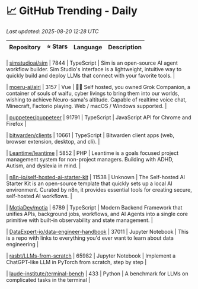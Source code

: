 # 📈 GitHub Trending - Daily

_Last updated: 2025-08-20 12:28 UTC_

| Repository | ⭐ Stars | Language | Description |
|------------|--------:|----------|-------------|

| [simstudioai/sim](https://github.com/simstudioai/sim) | 7844 | TypeScript | Sim is an open-source AI agent workflow builder. Sim Studio's interface is a lightweight, intuitive way to quickly build and deploy LLMs that connect with your favorite tools. |

| [moeru-ai/airi](https://github.com/moeru-ai/airi) | 3157 | Vue | 💖🧸 Self hosted, you owned Grok Companion, a container of souls of waifu, cyber livings to bring them into our worlds, wishing to achieve Neuro-sama's altitude. Capable of realtime voice chat, Minecraft, Factorio playing. Web / macOS / Windows supported. |

| [puppeteer/puppeteer](https://github.com/puppeteer/puppeteer) | 91791 | TypeScript | JavaScript API for Chrome and Firefox |

| [bitwarden/clients](https://github.com/bitwarden/clients) | 10661 | TypeScript | Bitwarden client apps (web, browser extension, desktop, and cli). |

| [Leantime/leantime](https://github.com/Leantime/leantime) | 5852 | PHP | Leantime is a goals focused project management system for non-project managers. Building with ADHD, Autism, and dyslexia in mind. |

| [n8n-io/self-hosted-ai-starter-kit](https://github.com/n8n-io/self-hosted-ai-starter-kit) | 11538 | Unknown | The Self-hosted AI Starter Kit is an open-source template that quickly sets up a local AI environment. Curated by n8n, it provides essential tools for creating secure, self-hosted AI workflows. |

| [MotiaDev/motia](https://github.com/MotiaDev/motia) | 6789 | TypeScript | Modern Backend Framework that unifies APIs, background jobs, workflows, and AI Agents into a single core primitive with built-in observability and state management. |

| [DataExpert-io/data-engineer-handbook](https://github.com/DataExpert-io/data-engineer-handbook) | 37011 | Jupyter Notebook | This is a repo with links to everything you'd ever want to learn about data engineering |

| [rasbt/LLMs-from-scratch](https://github.com/rasbt/LLMs-from-scratch) | 65982 | Jupyter Notebook | Implement a ChatGPT-like LLM in PyTorch from scratch, step by step |

| [laude-institute/terminal-bench](https://github.com/laude-institute/terminal-bench) | 433 | Python | A benchmark for LLMs on complicated tasks in the terminal |
